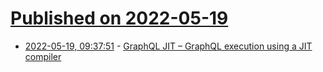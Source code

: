 # [Published on 2022-05-19](index.md)

* [2022-05-19, 09:37:51](https://news.ycombinator.com/item?id=31432495) - [GraphQL JIT – GraphQL execution using a JIT compiler](https://github.com/zalando-incubator/graphql-jit)
